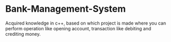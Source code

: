 # Bank-Management-System
Acquired knowledge in c++, based on which project is made where you can perform operation like
opening account, transaction like debiting and crediting money.
